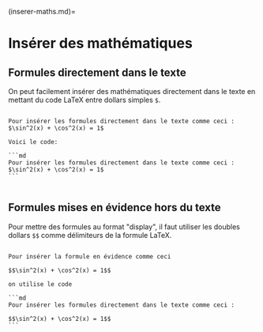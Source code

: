 (inserer-maths.md)=

# Insérer des mathématiques

## Formules directement dans le texte

On peut facilement insérer des mathématiques directement dans le texte en
mettant du code LaTeX entre dollars simples `$`.

````{admonition} Exemple

Pour insérer les formules directement dans le texte comme ceci : 
$\sin^2(x) + \cos^2(x) = 1$

Voici le code:

```md
Pour insérer les formules directement dans le texte comme ceci : 
$\sin^2(x) + \cos^2(x) = 1$
```


````

## Formules mises en évidence hors du texte

Pour mettre des formules au format "display", il faut utiliser les doubles dollars `$$` comme délimiteurs de la formule LaTeX.



````{admonition} Exemple

Pour insérer la formule en évidence comme ceci

$$\sin^2(x) + \cos^2(x) = 1$$

on utilise le code 

```md
Pour insérer les formules directement dans le texte comme ceci : 

$$\sin^2(x) + \cos^2(x) = 1$$
```


````